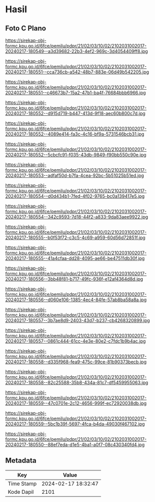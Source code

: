 # Hasil

## Foto C Plano

https://sirekap-obj-formc.kpu.go.id/6fce/pemilu/pdpr/21/02/03/10/02/2102031002017-20240217-180549--a3d39682-22b3-4ef2-969c-3d4054409ff8.jpg

https://sirekap-obj-formc.kpu.go.id/6fce/pemilu/pdpr/21/02/03/10/02/2102031002017-20240217-180551--cca736cb-a542-48b7-883e-06d49b542205.jpg

https://sirekap-obj-formc.kpu.go.id/6fce/pemilu/pdpr/21/02/03/10/02/2102031002017-20240217-180551--c46673b7-15a2-47b1-ba4f-76684bbb6966.jpg

https://sirekap-obj-formc.kpu.go.id/6fce/pemilu/pdpr/21/02/03/10/02/2102031002017-20240217-180552--d915d719-b447-413d-9f18-aec60b800c7d.jpg

https://sirekap-obj-formc.kpu.go.id/6fce/pemilu/pdpr/21/02/03/10/02/2102031002017-20240217-180552--4089e414-fa3c-4c16-bf9a-5731546bcb31.jpg

https://sirekap-obj-formc.kpu.go.id/6fce/pemilu/pdpr/21/02/03/10/02/2102031002017-20240217-180552--5cbcfc91-f035-43db-9849-f90bb550c90e.jpg

https://sirekap-obj-formc.kpu.go.id/6fce/pemilu/pdpr/21/02/03/10/02/2102031002017-20240217-180553--adfaf50d-b7fa-4cea-92bc-5b51025b51ed.jpg

https://sirekap-obj-formc.kpu.go.id/6fce/pemilu/pdpr/21/02/03/10/02/2102031002017-20240217-180554--d0d434b1-7fed-4f02-9765-bc0a139417e5.jpg

https://sirekap-obj-formc.kpu.go.id/6fce/pemilu/pdpr/21/02/03/10/02/2102031002017-20240217-180554--342c9593-7d18-44f2-a833-9da83aee9922.jpg

https://sirekap-obj-formc.kpu.go.id/6fce/pemilu/pdpr/21/02/03/10/02/2102031002017-20240217-180555--b0f53f72-c3c5-4c69-a959-60d56d72851f.jpg

https://sirekap-obj-formc.kpu.go.id/6fce/pemilu/pdpr/21/02/03/10/02/2102031002017-20240217-180555--41a4cfaa-dd28-4095-ae66-be47511db30f.jpg

https://sirekap-obj-formc.kpu.go.id/6fce/pemilu/pdpr/21/02/03/10/02/2102031002017-20240217-180556--3bb48f81-b717-49fc-936f-e12af4364d8d.jpg

https://sirekap-obj-formc.kpu.go.id/6fce/pemilu/pdpr/21/02/03/10/02/2102031002017-20240217-180556--d060e106-1385-4ec4-84fe-57ab8ba58a8a.jpg

https://sirekap-obj-formc.kpu.go.id/6fce/pemilu/pdpr/21/02/03/10/02/2102031002017-20240217-180557--3b7ae8d9-2403-43d7-b237-cb4268320899.jpg

https://sirekap-obj-formc.kpu.go.id/6fce/pemilu/pdpr/21/02/03/10/02/2102031002017-20240217-180557--0861c444-61cc-4e3e-80e2-c7fdc1b9b4ac.jpg

https://sirekap-obj-formc.kpu.go.id/6fce/pemilu/pdpr/21/02/03/10/02/2102031002017-20240217-180558--d335f968-fea9-475c-99ce-81b90373becb.jpg

https://sirekap-obj-formc.kpu.go.id/6fce/pemilu/pdpr/21/02/03/10/02/2102031002017-20240217-180558--82c25588-35b8-434a-81c7-df5459955063.jpg

https://sirekap-obj-formc.kpu.go.id/6fce/pemilu/pdpr/21/02/03/10/02/2102031002017-20240217-180559--47c0701e-2c12-4656-999f-ec72920038db.jpg

https://sirekap-obj-formc.kpu.go.id/6fce/pemilu/pdpr/21/02/03/10/02/2102031002017-20240217-180559--5bc1b39f-5697-4fca-b4da-49030f467102.jpg

https://sirekap-obj-formc.kpu.go.id/6fce/pemilu/pdpr/21/02/03/10/02/2102031002017-20240217-180550--88ef7eda-d1e5-4ba1-a0f7-08c430340fd4.jpg


## Metadata

| Key        | Value               |
| ---------- | ------------------- |
| Time Stamp | 2024-02-17 18:32:47 |
| Kode Dapil | 2101                |



